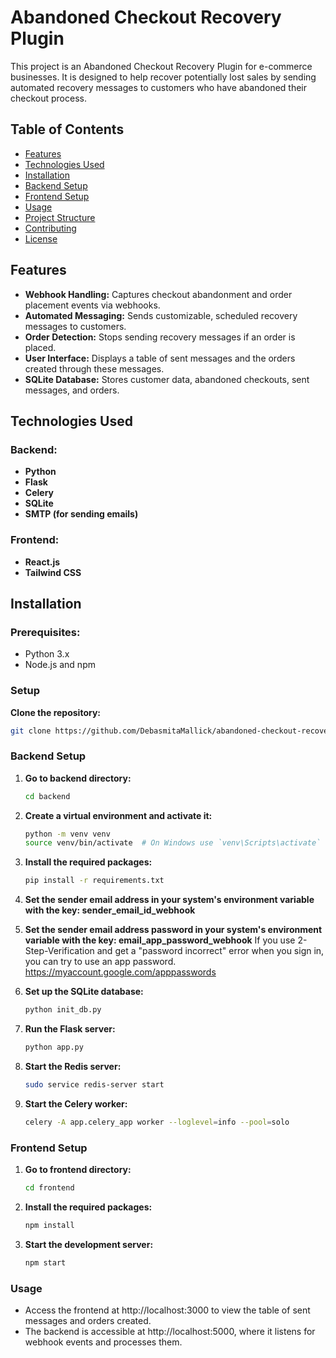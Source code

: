 # Abandoned Checkout Recovery Plugin

This project is an Abandoned Checkout Recovery Plugin for e-commerce businesses. It is designed to help recover potentially lost sales by sending automated recovery messages to customers who have abandoned their checkout process.

## Table of Contents

- [Features](#features)
- [Technologies Used](#technologies-used)
- [Installation](#installation)
- [Backend Setup](#backend-setup)
- [Frontend Setup](#frontend-setup)
- [Usage](#usage)
- [Project Structure](#project-structure)
- [Contributing](#contributing)
- [License](#license)

## Features

- **Webhook Handling:** Captures checkout abandonment and order placement events via webhooks.
- **Automated Messaging:** Sends customizable, scheduled recovery messages to customers.
- **Order Detection:** Stops sending recovery messages if an order is placed.
- **User Interface:** Displays a table of sent messages and the orders created through these messages.
- **SQLite Database:** Stores customer data, abandoned checkouts, sent messages, and orders.

## Technologies Used

### Backend:
- **Python**
- **Flask**
- **Celery**
- **SQLite**
- **SMTP (for sending emails)**

### Frontend:
- **React.js**
- **Tailwind CSS**

## Installation

### Prerequisites:
- Python 3.x
- Node.js and npm

### Setup

**Clone the repository:**

   ```bash
   git clone https://github.com/DebasmitaMallick/abandoned-checkout-recovery-webhook.git
   ```
### Backend Setup

1. **Go to backend directory:**

   ```bash
   cd backend
   ```
2. **Create a virtual environment and activate it:**

    ```bash
    python -m venv venv
    source venv/bin/activate  # On Windows use `venv\Scripts\activate`
    ```
3. **Install the required packages:**

    ```bash
    pip install -r requirements.txt
    ```
4. **Set the sender email address in your system's environment variable with the key: sender_email_id_webhook**

5. **Set the sender email address password in your system's environment variable with the key: email_app_password_webhook**
    If you use 2-Step-Verification and get a "password incorrect" error when you sign in, you can try to use an app password.
    https://myaccount.google.com/apppasswords

6. **Set up the SQLite database:**

    ```bash
    python init_db.py  
    ```
7. **Run the Flask server:**

    ```bash
    python app.py
    ```
8. **Start the Redis server:**

    ```bash
    sudo service redis-server start
    ```
9. **Start the Celery worker:**

    ```bash
    celery -A app.celery_app worker --loglevel=info --pool=solo
    ```

### Frontend Setup

1. **Go to frontend directory:**

   ```bash
   cd frontend
   ```
2. **Install the required packages:**

    ```bash
   npm install
   ```
3. **Start the development server:**

    ```bash
   npm start
   ```

### Usage

- Access the frontend at http://localhost:3000 to view the table of sent messages and orders created.
- The backend is accessible at http://localhost:5000, where it listens for webhook events and processes them.